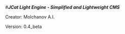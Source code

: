 #***JCat Light Engine - Simplified and Lightweight CMS***

Creator: Molchanov A.I.

Version: 0.4_beta

